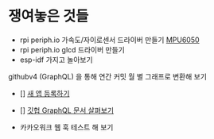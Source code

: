 # 쟁여놓은 것들

* rpi periph.io 가속도/자이로센서 드라이버 만들기 [MPU6050](https://playground.arduino.cc/Main/MPU-6050/)
* rpi periph.io glcd 드라이버 만들기
* esp-idf 가지고 놀아보기

githubv4 (GraphQL) 을 통해 연간 커밋 월 별 그래프로 변환해 보기

* [] [새 앱 등록하기](https://github.com/settings/apps/new)
* [] [깃헙 GraphQL 문서 살펴보기](https://docs.github.com/en/graphql)

* 카카오워크 웹 훅 테스트 해 보기
